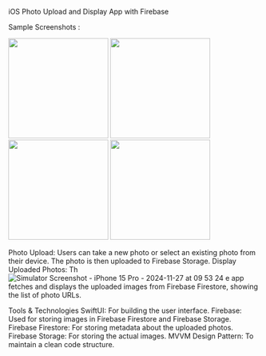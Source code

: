 iOS Photo Upload and Display App with Firebase

Sample Screenshots :

<img src="https://github.com/user-attachments/assets/2b9ae8df-1349-481c-be06-51d4c277f419" width="200">
<img src="https://github.com/user-attachments/assets/ebe2d909-3c97-4512-94d1-d0d371724654" width="200">
<img src="https://github.com/user-attachments/assets/f7c12fe0-dc31-4a9b-ba55-dc28df8bd201" width="200">
<img src="https://github.com/user-attachments/assets/dd1f4a01-8677-4379-9a88-b219a4680bd5" width="200">

Photo Upload: Users can take a new photo or select an existing photo from their device. The photo is then uploaded to Firebase Storage.
Display Uploaded Photos: Th![Simulator Screenshot - iPhone 15 Pro - 2024-11-27 at 09 53 24](https://github.com/user-attachments/assets/4533e70b-99b0-4c24-ae8c-81298899dd57)
e app fetches and displays the uploaded images from Firebase Firestore, showing the list of photo URLs.

Tools & Technologies
SwiftUI: For building the user interface.
Firebase: Used for storing images in Firebase Firestore and Firebase Storage.
Firebase Firestore: For storing metadata about the uploaded photos.
Firebase Storage: For storing the actual images.
MVVM Design Pattern: To maintain a clean code structure.
